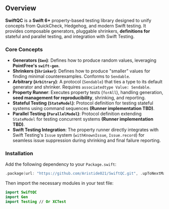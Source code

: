 ## Overview

**SwiftQC** is a **Swift 6+** property-based testing library designed to unify concepts from QuickCheck, Hedgehog, and modern Swift testing. It provides composable generators, pluggable shrinkers, **definitions for** stateful and parallel testing, and integration with Swift Testing.

### Core Concepts

-   **Generators (`Gen`)**: Defines how to produce random values, leveraging **PointFree's `swift-gen`**.
-   **Shrinkers (`Shrinker`)**: Defines how to produce "smaller" values for finding minimal counterexamples. Conforms to `Sendable`.
-   **Arbitrary (`Arbitrary`)**: A protocol (`Sendable`) that ties a type to its default generator and shrinker. Requires `associatedtype Value: Sendable`.
-   **Property Runner**: Executes property tests (`forAll`), handling generation, **seed management for reproducibility**, shrinking, and reporting.
-   **Stateful Testing (`StateModel`)**: Protocol definition for testing stateful systems using command sequences **(Runner implementation TBD)**.
-   **Parallel Testing (`ParallelModel`)**: Protocol definition extending `StateModel` for testing concurrent systems **(Runner implementation TBD)**.
-   **Swift Testing Integration**: The property runner directly integrates with Swift Testing's `Issue` system (`withKnownIssue`, `Issue.record`) for seamless issue suppression during shrinking and final failure reporting.

### Installation

Add the following dependency to your `Package.swift`:

```swift
.package(url: "https://github.com/Aristide021/SwiftQC.git", .upToNextMajor(from: "1.0.0"))
```

Then import the necessary modules in your test file:

```swift
import SwiftQC
import Gen 
import Testing // Or XCTest
```